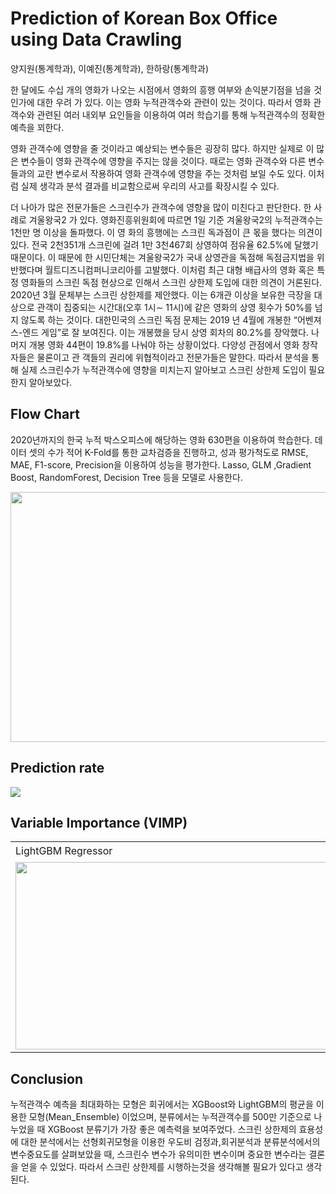 # Prediction of Korean Box Office using Data Crawling

양지원(통계학과), 이예진(통계학과), 한하랑(통계학과)


   한 달에도 수십 개의 영화가 나오는 시점에서 영화의 흥행 여부와 손익분기점을 넘을 것인가에 대한 우려
가 있다. 이는 영화 누적관객수와 관련이 있는 것이다. 따라서 영화 관객수와 관련된 여러 내외부 요인들을
이용하여 여러 학습기를 통해 누적관객수의 정확한 예측을 꾀한다.

   영화 관객수에 영향을 줄 것이라고 예상되는 변수들은 굉장히 많다. 하지만 실제로 이 많은 변수들이 영화
관객수에 영향을 주지는 않을 것이다. 때로는 영화 관객수와 다른 변수들과의 교란 변수로서 작용하여 영화
관객수에 영향을 주는 것처럼 보일 수도 있다. 이처럼 실제 생각과 분석 결과를 비교함으로써 우리의 사고를
확장시킬 수 있다.

   더 나아가 많은 전문가들은 스크린수가 관객수에 영향을 많이 미친다고 판단한다. 한 사례로 겨울왕국2
가 있다. 영화진흥위원회에 따르면 1일 기준 겨울왕국2의 누적관객수는 1천만 명 이상을 돌파했다. 이 영
화의 흥행에는 스크린 독과점이 큰 몫을 했다는 의견이 있다. 전국 2천351개 스크린에 걸려 1만 3천467회
상영하여 점유율 62.5%에 달했기 때문이다. 이 때문에 한 시민단체는 겨울왕국2가 국내 상영관을 독점해
독점금지법을 위반했다며 월트디즈니컴퍼니코리아를 고발했다. 이처럼 최근 대형 배급사의 영화 혹은 특정
영화들의 스크린 독점 현상으로 인해서 스크린 상한제 도입에 대한 의견이 거론된다. 2020년 3월 문체부는
스크린 상한제를 제안했다. 이는 6개관 이상을 보유한 극장을 대상으로 관객이 집중되는 시간대(오후 1시∼
11시)에 같은 영화의 상영 횟수가 50%를 넘지 않도록 하는 것이다. 대한민국의 스크린 독점 문제는 2019
년 4월에 개봉한 “어벤져스-엔드 게임”로 잘 보여진다. 이는 개봉했을 당시 상영 회차의 80.2%를 장악했다.
나머지 개봉 영화 44편이 19.8%를 나눠야 하는 상황이었다. 다양성 관점에서 영화 창작자들은 물론이고 관
객들의 권리에 위협적이라고 전문가들은 말한다. 따라서 분석을 통해 실제 스크린수가 누적관객수에 영향을
미치는지 알아보고 스크린 상한제 도입이 필요한지 알아보았다.

## Flow Chart
2020년까지의 한국 누적 박스오피스에 해당하는 영화 630편을 이용하여 학습한다.
데이터 셋의 수가 적어 K-Fold를 통한 교차검증을 진행하고, 성과 평가척도로 RMSE, MAE, F1-score, Precision을 이용하여 성능을 평가한다. Lasso, GLM ,Gradient Boost, RandomForest, Decision Tree 등을 모델로 사용한다.

<img src = "https://user-images.githubusercontent.com/66674793/104835172-25840c80-58e8-11eb-82aa-604e25b91060.png" width="600px" height="400px">

## Prediction rate

<img src = "https://user-images.githubusercontent.com/66674793/104835230-93303880-58e8-11eb-906c-bfe4f3bac877.png">

## Variable Importance (VIMP)

<table>
  <tr>
    <td>LightGBM Regressor</td>
     <td>XGBoost Classifier(500만 기준)</td>
  </tr>
  <tr>
    <td><img src="https://user-images.githubusercontent.com/66674793/104835232-93c8cf00-58e8-11eb-9e36-e93dffcd0baf.png" width=500 height=300></td>
    <td><img src="https://user-images.githubusercontent.com/66674793/104835229-91ff0b80-58e8-11eb-85b6-7358ab0ba8a3.png" width=500 height=300></td>
  </tr>
 </table>

## Conclusion

누적관객수 예측을 최대화하는 모형은 회귀에서는 XGBoost와 LightGBM의 평균을 이용한 모형(Mean_Ensemble) 이었으며, 분류에서는 누적관객수를 500만 기준으로 나누었을 때 XGBoost 분류기가 가장 좋은 예측력을 보여주었다. 스크린 상한제의 효용성에 대한 분석에서는 선형회귀모형을 이용한 우도비 검정과,회귀분석과 분류분석에서의 변수중요도를 살펴보았을 때, 스크린수 변수가 유의미한 변수이며 중요한 변수라는 결론을 얻을 수 있었다. 따라서 스크린 상한제를 시행하는것을 생각해볼 필요가 있다고 생각된다.



